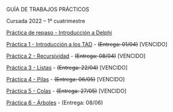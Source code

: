 GUÍA DE TRABAJOS PRÁCTICOS

Cursada 2022 – 1º cuatrimestre

[Práctica de repaso - Introducción a Delphi](practica-repaso.md)

[Práctica 1 - Introducción a los TAD](practica-1.md) - <del>(Entrega: 01/04)</del> [VENCIDO]

[Práctica 2 - Recursividad](practica-2.md) - <del>(Entrega: 08/04)</del> [VENCIDO]

[Práctica 3 - Listas](practica-3.md) - <del>(Entrega: 22/04)</del> [VENCIDO]

[Práctica 4 - Pilas](practica-4.md) - <del>(Entrega: 06/05)</del> [VENCIDO]

[Práctica 5 - Colas](practica-5.md) - <del>(Entrega: 27/05)</del> [VENCIDO]


[Práctica 6 - Árboles](practica-6.md) - (Entrega: 08/06)

<!--
[Práctica 7 - Tablas de hash](practica-7.md)

[Práctica 8 - Conjuntos](practica-8.md)
-->
